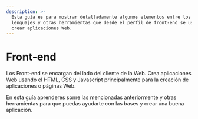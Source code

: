 ```yaml
---
description: >-
  Esta guía es para mostrar detalladamente algunos elementos entre los que están
  lenguajes y otras herramientas que desde el perfil de front-end se usan para
  crear aplicaciones Web.
---
```


# Front-end

Los Front-end se encargan del lado del cliente de la Web. Crea aplicaciones Web usando el HTML, CSS y Javascript principalmente para la creación de aplicaciones o páginas Web.

En esta guía aprenderes sonre las mencionadas anteriormente y otras herramientas para que puedas ayudarte con las bases y crear una buena aplicación.

